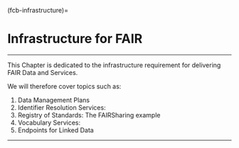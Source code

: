 (fcb-infrastructure)=
# Infrastructure for FAIR

---

This Chapter is dedicated to the infrastructure requirement for delivering FAIR Data and Services.

We will therefore cover topics such as:


1. Data Management Plans
2. Identifier Resolution Services:
3. Registry of Standards: The FAIRSharing example
4. Vocabulary Services:
5. Endpoints for Linked Data

---


